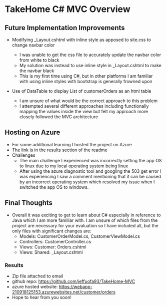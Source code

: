 # TakeHome C# MVC Overview 

## Future Implementation Improvements

- Modifying _Layout.cshtml with inline style as apposed to site.css to change navbar color
  - I was unable to get the css file to accurately update the navbar color from white to black 
  - My solution was instead to use inline style in _Layout.cshtml to make the navbar black 
  - This is my first time using C#, but in other platforms I am familiar with using inline styles with bootstrap is generally frowned upon

- Use of DataTable to display List of customerOrders as an html table
  - I am unsure of what would be the correct approach to this problem
  - I attempted several different approaches including functionally mapping the values inside the view but felt my approach more closely followed
  the MVC architecture

## Hosting on Azure 

- For some additional learning I hosted the project on Azure 
- The link is in the results section of the readme
- Challenges 
  - The main challenge I experienced was incorrectly setting the app OS to linux due to 
  my local operating system being linux
  - After using the azure diagnostic tool and googling the 503 get error I was experiencing I 
  saw a comment mentioning that it can be caused by an incorrect operating system which
  resolved my issue when I switched the app OS to windows. 

## Final Thoughts

- Overall it was exciting to get to learn about C# especially in reference to Java which I am more familiar with. I am unsure of which files from the
project are necessary for your evaluation so I have included all, but the only files with significant changes are:
  - Models: CustomerOrderModel.cs, CustomerViewModel.cs
  - Controllers: CustomerController.cs
  - Views: Customer: Orders.cshtml
  - Views: Shared: _Layout.cshtml

### Results

- Zip file attached to email 
- github repo: https://github.com/jeffuofa93/TakeHome-MVC
- azure hosted website: https://webapp-210918125153.azurewebsites.net/customer/orders
- Hope to hear from you soon! 